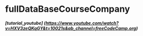 # fullDataBaseCourseCompany
##### [tutorial_youtube] (https://www.youtube.com/watch?v=HXV3zeQKqGY&t=10021s&ab_channel=freeCodeCamp.org)
